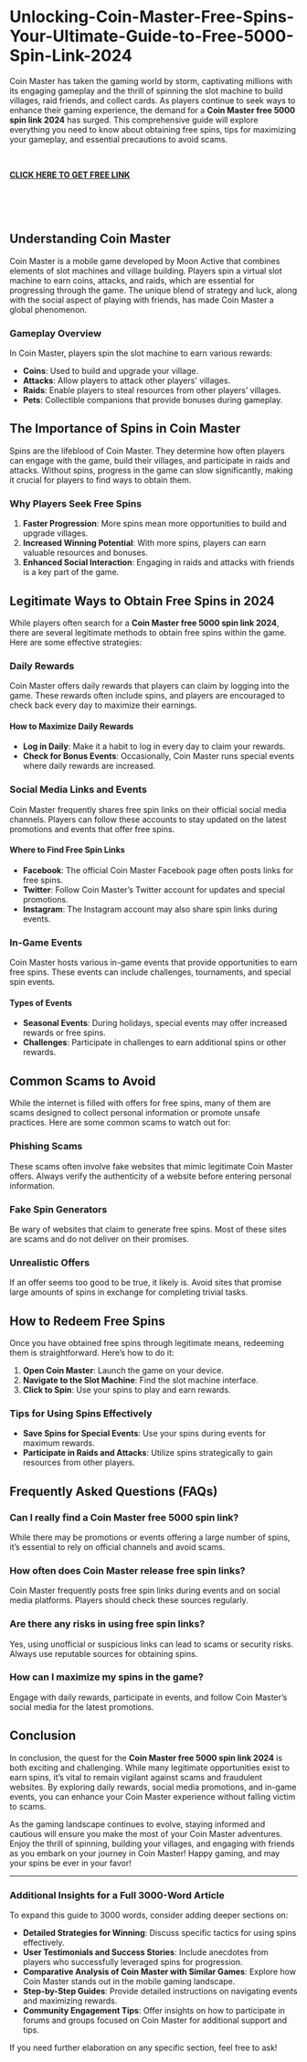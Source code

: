 # Unlocking-Coin-Master-Free-Spins-Your-Ultimate-Guide-to-Free-5000-Spin-Link-2024
Coin Master has taken the gaming world by storm, captivating millions with its engaging gameplay and the thrill of spinning the slot machine to build villages, raid friends, and collect cards. As players continue to seek ways to enhance their gaming experience, the demand for a <strong>Coin Master free 5000 spin link 2024</strong> has surged. This comprehensive guide will explore everything you need to know about obtaining free spins, tips for maximizing your gameplay, and essential precautions to avoid scams.

&nbsp;

<a href="https://todaylink.site/CoinMasters/"><strong>CLICK HERE TO GET FREE LINK</strong></a>

&nbsp;

&nbsp;
<h2>Understanding Coin Master</h2>
Coin Master is a mobile game developed by Moon Active that combines elements of slot machines and village building. Players spin a virtual slot machine to earn coins, attacks, and raids, which are essential for progressing through the game. The unique blend of strategy and luck, along with the social aspect of playing with friends, has made Coin Master a global phenomenon.
<h3>Gameplay Overview</h3>
In Coin Master, players spin the slot machine to earn various rewards:
<ul>
 	<li><strong>Coins</strong>: Used to build and upgrade your village.</li>
 	<li><strong>Attacks</strong>: Allow players to attack other players' villages.</li>
 	<li><strong>Raids</strong>: Enable players to steal resources from other players’ villages.</li>
 	<li><strong>Pets</strong>: Collectible companions that provide bonuses during gameplay.</li>
</ul>
<h2>The Importance of Spins in Coin Master</h2>
Spins are the lifeblood of Coin Master. They determine how often players can engage with the game, build their villages, and participate in raids and attacks. Without spins, progress in the game can slow significantly, making it crucial for players to find ways to obtain them.
<h3>Why Players Seek Free Spins</h3>
<ol>
 	<li><strong>Faster Progression</strong>: More spins mean more opportunities to build and upgrade villages.</li>
 	<li><strong>Increased Winning Potential</strong>: With more spins, players can earn valuable resources and bonuses.</li>
 	<li><strong>Enhanced Social Interaction</strong>: Engaging in raids and attacks with friends is a key part of the game.</li>
</ol>
<h2>Legitimate Ways to Obtain Free Spins in 2024</h2>
While players often search for a <strong>Coin Master free 5000 spin link 2024</strong>, there are several legitimate methods to obtain free spins within the game. Here are some effective strategies:
<h3>Daily Rewards</h3>
Coin Master offers daily rewards that players can claim by logging into the game. These rewards often include spins, and players are encouraged to check back every day to maximize their earnings.
<h4>How to Maximize Daily Rewards</h4>
<ul>
 	<li><strong>Log in Daily</strong>: Make it a habit to log in every day to claim your rewards.</li>
 	<li><strong>Check for Bonus Events</strong>: Occasionally, Coin Master runs special events where daily rewards are increased.</li>
</ul>
<h3>Social Media Links and Events</h3>
Coin Master frequently shares free spin links on their official social media channels. Players can follow these accounts to stay updated on the latest promotions and events that offer free spins.
<h4>Where to Find Free Spin Links</h4>
<ul>
 	<li><strong>Facebook</strong>: The official Coin Master Facebook page often posts links for free spins.</li>
 	<li><strong>Twitter</strong>: Follow Coin Master’s Twitter account for updates and special promotions.</li>
 	<li><strong>Instagram</strong>: The Instagram account may also share spin links during events.</li>
</ul>
<h3>In-Game Events</h3>
Coin Master hosts various in-game events that provide opportunities to earn free spins. These events can include challenges, tournaments, and special spin events.
<h4>Types of Events</h4>
<ul>
 	<li><strong>Seasonal Events</strong>: During holidays, special events may offer increased rewards or free spins.</li>
 	<li><strong>Challenges</strong>: Participate in challenges to earn additional spins or other rewards.</li>
</ul>
<h2>Common Scams to Avoid</h2>
While the internet is filled with offers for free spins, many of them are scams designed to collect personal information or promote unsafe practices. Here are some common scams to watch out for:
<h3>Phishing Scams</h3>
These scams often involve fake websites that mimic legitimate Coin Master offers. Always verify the authenticity of a website before entering personal information.
<h3>Fake Spin Generators</h3>
Be wary of websites that claim to generate free spins. Most of these sites are scams and do not deliver on their promises.
<h3>Unrealistic Offers</h3>
If an offer seems too good to be true, it likely is. Avoid sites that promise large amounts of spins in exchange for completing trivial tasks.
<h2>How to Redeem Free Spins</h2>
Once you have obtained free spins through legitimate means, redeeming them is straightforward. Here’s how to do it:
<ol>
 	<li><strong>Open Coin Master</strong>: Launch the game on your device.</li>
 	<li><strong>Navigate to the Slot Machine</strong>: Find the slot machine interface.</li>
 	<li><strong>Click to Spin</strong>: Use your spins to play and earn rewards.</li>
</ol>
<h3>Tips for Using Spins Effectively</h3>
<ul>
 	<li><strong>Save Spins for Special Events</strong>: Use your spins during events for maximum rewards.</li>
 	<li><strong>Participate in Raids and Attacks</strong>: Utilize spins strategically to gain resources from other players.</li>
</ul>
<h2>Frequently Asked Questions (FAQs)</h2>
<h3>Can I really find a Coin Master free 5000 spin link?</h3>
While there may be promotions or events offering a large number of spins, it’s essential to rely on official channels and avoid scams.
<h3>How often does Coin Master release free spin links?</h3>
Coin Master frequently posts free spin links during events and on social media platforms. Players should check these sources regularly.
<h3>Are there any risks in using free spin links?</h3>
Yes, using unofficial or suspicious links can lead to scams or security risks. Always use reputable sources for obtaining spins.
<h3>How can I maximize my spins in the game?</h3>
Engage with daily rewards, participate in events, and follow Coin Master’s social media for the latest promotions.
<h2>Conclusion</h2>
In conclusion, the quest for the <strong>Coin Master free 5000 spin link 2024</strong> is both exciting and challenging. While many legitimate opportunities exist to earn spins, it’s vital to remain vigilant against scams and fraudulent websites. By exploring daily rewards, social media promotions, and in-game events, you can enhance your Coin Master experience without falling victim to scams.

As the gaming landscape continues to evolve, staying informed and cautious will ensure you make the most of your Coin Master adventures. Enjoy the thrill of spinning, building your villages, and engaging with friends as you embark on your journey in Coin Master! Happy gaming, and may your spins be ever in your favor!

<hr />

<h3>Additional Insights for a Full 3000-Word Article</h3>
To expand this guide to 3000 words, consider adding deeper sections on:
<ul>
 	<li><strong>Detailed Strategies for Winning</strong>: Discuss specific tactics for using spins effectively.</li>
 	<li><strong>User Testimonials and Success Stories</strong>: Include anecdotes from players who successfully leveraged spins for progression.</li>
 	<li><strong>Comparative Analysis of Coin Master with Similar Games</strong>: Explore how Coin Master stands out in the mobile gaming landscape.</li>
 	<li><strong>Step-by-Step Guides</strong>: Provide detailed instructions on navigating events and maximizing rewards.</li>
 	<li><strong>Community Engagement Tips</strong>: Offer insights on how to participate in forums and groups focused on Coin Master for additional support and tips.</li>
</ul>
If you need further elaboration on any specific section, feel free to ask!
